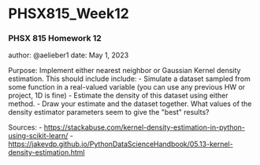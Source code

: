 # PHSX815_Week12

### PHSX 815 Homework 12

author: @aelieber1
date: May 1, 2023

Purpose: 
Implement either nearest neighbor or Gaussian Kernel density estimation. This should include include:
    - Simulate a dataset sampled from some function in a real-valued variable (you can use any previous HW or project, 1D is fine)
    - Estimate the density of this dataset using either method.
    - Draw your estimate and the dataset together. What values of the density estimator parameters seem to give the "best" results?

Sources:
    - https://stackabuse.com/kernel-density-estimation-in-python-using-scikit-learn/
    - https://jakevdp.github.io/PythonDataScienceHandbook/05.13-kernel-density-estimation.html